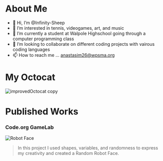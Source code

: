 # About Me
- 👋 Hi, I’m @Infinity-Sheep
- 👀 I’m interested in tennis, videogames, art, and music
- 🌱 I’m currently a student at Walpole Highschool going through a computer programming class
- 💞️ I’m looking to collaborate on different coding projects with vairous coding languages
- 📫 How to reach me ... anastasim26@wpsma.org

# My Octocat
![improvedOctocat copy](https://github.com/Infinity-Sheep/Infinity-Sheep/assets/146842663/9f8433f5-79bf-4198-bcbd-58af6027f4f9)

# Published Works

### Code.org GameLab
![Robot Face](https://studio.code.org/projects/gamelab/TfkLvkVahSJL6BqdPD3ZjzPD5pc_ny0_3RQnjR8lPHM/view)
> In this project I used shapes, variables, and randomness to express my creativity and created a Random Robot Face.
